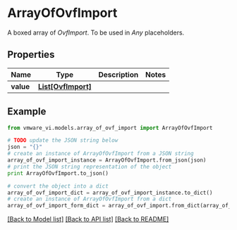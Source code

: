 # ArrayOfOvfImport

A boxed array of *OvfImport*. To be used in *Any* placeholders. 

## Properties
Name | Type | Description | Notes
------------ | ------------- | ------------- | -------------
**value** | [**List[OvfImport]**](OvfImport.md) |  | 

## Example

```python
from vmware_vi.models.array_of_ovf_import import ArrayOfOvfImport

# TODO update the JSON string below
json = "{}"
# create an instance of ArrayOfOvfImport from a JSON string
array_of_ovf_import_instance = ArrayOfOvfImport.from_json(json)
# print the JSON string representation of the object
print ArrayOfOvfImport.to_json()

# convert the object into a dict
array_of_ovf_import_dict = array_of_ovf_import_instance.to_dict()
# create an instance of ArrayOfOvfImport from a dict
array_of_ovf_import_form_dict = array_of_ovf_import.from_dict(array_of_ovf_import_dict)
```
[[Back to Model list]](../README.md#documentation-for-models) [[Back to API list]](../README.md#documentation-for-api-endpoints) [[Back to README]](../README.md)



